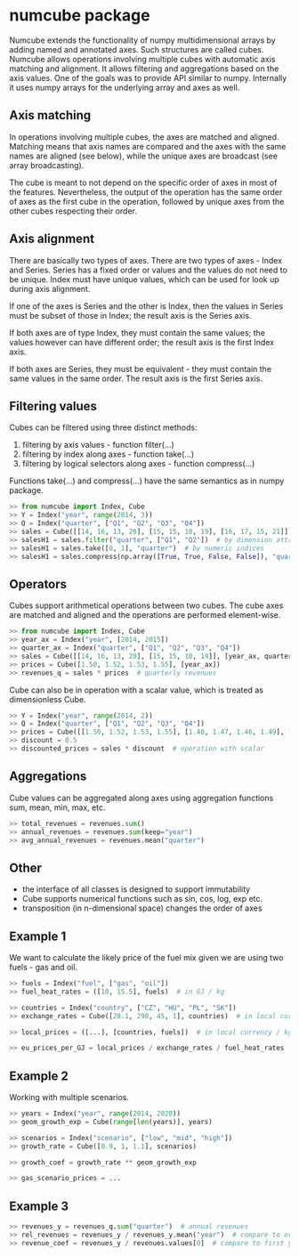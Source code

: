 numcube package
===============

Numcube extends the functionality of numpy multidimensional arrays by adding named and annotated axes. Such
structures are called cubes. Numcube allows operations involving multiple cubes with automatic axis matching and
alignment. It allows filtering and aggregations based on the axis values. One of the goals was to provide API similar
to numpy. Internally it uses numpy arrays for the underlying array and axes as well.

Axis matching
-------------

In operations involving multiple cubes, the axes are matched and aligned. Matching means that axis names are compared
and the axes with the same names are aligned (see below), while the unique axes are broadcast (see array
broadcasting).

The cube is meant to not depend on the specific order of axes in most of the features. Nevertheless, the output of
the operation has the same order of axes as the first cube in the operation, followed by unique axes from the other
cubes respecting their order.

Axis alignment
--------------

There are basically two types of axes. There are two types of axes - Index and Series. Series has a fixed order or
values and the values do not need to be unique. Index must have unique values, which can be used for look up during
axis alignment.

If one of the axes is Series and the other is Index, then the values in Series must be subset of those in Index; the
result axis is the Series axis.

If both axes are of type Index, they must contain the same values; the values however can have different order; the
result axis is the first Index axis.

If both axes are Series, they must be equivalent - they must contain the same values in the same order. The result
axis is the first Series axis.

Filtering values
----------------

Cubes can be filtered using three distinct methods: 
1) filtering by axis values - function filter(...)
2) filtering by index along axes - function take(...)
3) filtering by logical selectors along axes - function compress(...)

Functions take(...) and compress(...) have the same semantics as in numpy package.

```python
>> from numcube import Index, Cube
>> Y = Index("year", range(2014, 3))
>> Q = Index("quarter", ["Q1", "Q2", "Q3", "Q4"])
>> sales = Cube([[14, 16, 13, 20], [15, 15, 10, 19], [16, 17, 15, 21]], [Y, Q])
>> salesH1 = sales.filter("quarter", ["Q1", "Q2"])  # by dimension attribute
>> salesH1 = sales.take([0, 1], "quarter")  # by numeric indices
>> salesH1 = sales.compress(np.array([True, True, False, False]), "quarter")  # by logical vector
```

Operators
---------

Cubes support arithmetical operations between two cubes. The cube axes are matched and aligned and the operations 
are performed element-wise.

```python
>> from numcube import Index, Cube
>> year_ax = Index("year", [2014, 2015])
>> quarter_ax = Index("quarter", ["Q1", "Q2", "Q3", "Q4"])
>> sales = Cube([[14, 16, 13, 20], [15, 15, 10, 19]], [year_ax, quarter_ax])
>> prices = Cube([1.50, 1.52, 1.53, 1.55], [year_ax])
>> revenues_q = sales * prices  # quarterly revenues
```

Cube can also be in operation with a scalar value, which is treated as dimensionless Cube. 

```python
>> Y = Index("year", range(2014, 2))
>> Q = Index("quarter", ["Q1", "Q2", "Q3", "Q4"])
>> prices = Cube([[1.50, 1.52, 1.53, 1.55], [1.48, 1.47, 1.46, 1.49], [Y, Q])
>> discount = 0.5
>> discounted_prices = sales * discount  # operation with scalar
```

Aggregations
------------

Cube values can be aggregated along axes using aggregation functions sum, mean, min, max, etc.

```python
>> total_revenues = revenues.sum()
>> annual_revenues = revenues.sum(keep="year")
>> avg_annual_revenues = revenues.mean("quarter")
```

Other
-----

- the interface of all classes is designed to support immutability
- Cube supports numerical functions such as sin, cos, log, exp etc.
- transposition (in n-dimensional space) changes the order of axes


Example 1
---------

We want to calculate the likely price of the fuel mix given we are using two fuels - gas and oil.

```python
>> fuels = Index("fuel", ["gas", "oil"])
>> fuel_heat_rates = ([10, 15.5], fuels)  # in GJ / kg

>> countries = Index("country", ["CZ", "HU", "PL", "SK"])
>> exchange_rates = Cube([28.1, 290, 45, 1], countries)  # in local currency / EUR

>> local_prices = ([...], [countries, fuels])  # in local currency / kg

>> eu_prices_per_GJ = local_prices / exchange_rates / fuel_heat_rates  # in EUR / GJ
```

Example 2
---------

Working with multiple scenarios.

```python
>> years = Index("year", range(2014, 2020))
>> geom_growth_exp = Cube(range[len(years)], years)

>> scenarios = Index("scenario", ["low", "mid", "high"])
>> growth_rate = Cube([0.9, 1, 1.1], scenarios)

>> growth_coef = growth_rate ** geom_growth_exp

>> gas_scenario_prices = ...
```

Example 3
---------

```python
>> revenues_y = revenues_q.sum("quarter")  # annual revenues
>> rel_revenues = revenues_y / revenues_y.mean("year")  # compare to overall annual average
>> revenue_coef = revenues_y / revenues.values[0]  # compare to first year revenue
```
